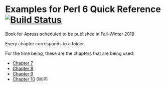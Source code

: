 # Examples for Perl 6 Quick Reference [![Build Status](https://travis-ci.com/JJ/perl6-quick-reference-apress.svg?branch=master)](https://travis-ci.com/JJ/perl6-quick-reference-apress)

Book for Apress scheduled to be published in Fall-Winter 2019

Every chapter corresponds to a folder.

For the time being, these are the chapters that are being used:

* [Chapter 7](Chapter7/)
* [Chapter 8](Chapter8/)
* [Chapter 9](Chapter9/)
* [Chapter 10](Chapter10/) (WIP)


